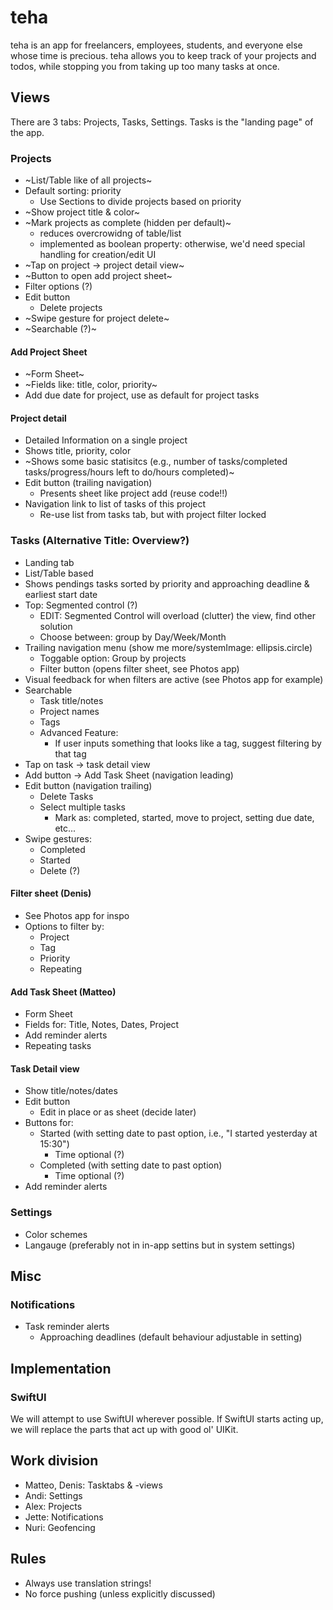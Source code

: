 # teha

teha is an app for freelancers, employees, students, and everyone else whose time is precious.
teha allows you to keep track of your projects and todos, while stopping you from taking up too many tasks at once.

## Views
There are 3 tabs: Projects, Tasks, Settings. Tasks is the "landing page" of the app.


### Projects
- ~List/Table like of all projects~
- Default sorting: priority
  - Use Sections to divide projects based on priority
- ~Show project title & color~
- ~Mark projects as complete (hidden per default)~
  - reduces overcrowidng of table/list 
  - implemented as boolean property: otherwise, we'd need special handling for creation/edit UI
- ~Tap on project -> project detail view~
- ~Button to open add project sheet~
- Filter options (?)
- Edit button
  - Delete projects
- ~Swipe gesture for project delete~
- ~Searchable (?)~

#### Add Project Sheet
- ~Form Sheet~
- ~Fields like: title, color, priority~
- Add due date for project, use as default for project tasks

#### Project detail
- Detailed Information on a single project
- Shows title, priority, color
- ~Shows some basic statisitcs (e.g., number of tasks/completed tasks/progress/hours left to do/hours completed)~
- Edit button (trailing navigation)
  - Presents sheet like project add (reuse code!!)   
- Navigation link to list of tasks of this project
  - Re-use list from tasks tab, but with project filter locked

### Tasks (Alternative Title: Overview?)
- Landing tab
- List/Table based
- Shows pendings tasks sorted by priority and approaching deadline & earliest start date
- Top: Segmented control (?)
  - EDIT: Segmented Control will overload (clutter) the view, find other solution
  - Choose between: group by Day/Week/Month
- Trailing navigation menu (show me more/systemImage: ellipsis.circle)
  - Toggable option: Group by projects
  - Filter button (opens filter sheet, see Photos app)
- Visual feedback for when filters are active (see Photos app for example)
- Searchable
  - Task title/notes
  - Project names
  - Tags
  - Advanced Feature:
    - If user inputs something that looks like a tag, suggest filtering by that tag
- Tap on task -> task detail view
- Add button -> Add Task Sheet (navigation leading)
- Edit button (navigation trailing)
  - Delete Tasks
  - Select multiple tasks
    - Mark as: completed, started, move to project, setting due date, etc...
- Swipe gestures:
  - Completed
  - Started
  - Delete (?)

#### Filter sheet (Denis)
- See Photos app for inspo
- Options to filter by:
  - Project 
  - Tag
  - Priority 
  - Repeating
  
#### Add Task Sheet (Matteo)
- Form Sheet
- Fields for: Title, Notes, Dates, Project
- Add reminder alerts
- Repeating tasks
  
#### Task Detail view
- Show title/notes/dates
- Edit button
  - Edit in place or as sheet (decide later) 
- Buttons for:
  - Started (with setting date to past option, i.e., "I started yesterday at 15:30")
    - Time optional (?)
  - Completed (with setting date to past option)
    - Time optional (?)
- Add reminder alerts
    
    
### Settings
- Color schemes
- Langauge (preferably not in in-app settins but in system settings)


## Misc
### Notifications

- Task reminder alerts
  - Approaching deadlines (default behaviour adjustable in setting)

## Implementation
### SwiftUI
We will attempt to use SwiftUI wherever possible. If SwiftUI starts acting up, we will replace the parts that act up with good ol' UIKit.

## Work division
- Matteo, Denis: Tasktabs & -views
- Andi: Settings
- Alex: Projects
- Jette: Notifications
- Nuri: Geofencing


## Rules
- Always use translation strings!
- No force pushing (unless explicitly discussed)

